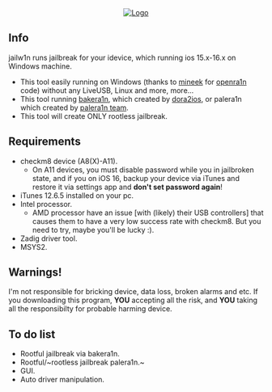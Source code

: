 <center>
  <a href="#"><img src="https://cdn.discordapp.com/attachments/1130526907092439093/1188145112719568976/68747470733a2f2f63646e2e646973636f72646170702e636f6d2f6174746163686d656e74732f313130333438353236313139363833323737392f313132363435303735383532333537323238352f7078642e706e67.png?ex=6599755d&is=6587005d&hm=53aff75b499c8d3d21fcf6e10bfac957e18c8258a1016f33ef3cbbece5c62004&" alt="Logo"></a>
</center>

## Info
jailw1n runs jailbreak for your idevice, which running ios 15.x-16.x on Windows machine.

- This tool easily running on Windows (thanks to [mineek](github.com/mineek) for [openra1n](github.com/mineek/openra1n) code) without any LiveUSB, Linux and more, more...
- This tool running [bakera1n](github.com/dora2-iOS/bakera1n), which created by [dora2ios](github.com/dora2-iOS), or palera1n which created by [palera1n team](https://github.com/palera1n/palera1n).
- This tool will create ONLY rootless jailbreak.

## Requirements

- checkm8 device (A8(X)-A11).
  - On A11 devices, you must disable password while you in jailbroken state, and if you on iOS 16, backup your device via iTunes and restore it via settings app and **don't set password again**!
- iTunes 12.6.5 installed on your pc.
- Intel processor.
  - AMD processor have an issue [with (likely) their USB controllers] that causes them to have a very low success rate with checkm8. But you need to try, maybe you'll be lucky :).
- Zadig driver tool.
- MSYS2.

## Warnings!

I'm not responsible for bricking device, data loss, broken alarms and etc. If you downloading this program, **YOU** accepting all the risk, and **YOU** taking all the responsibilty for probable harming device.

## To do list

- Rootful jailbreak via bakera1n.
- Rootful/~rootless jailbreak palera1n.~
- GUI.
- Auto driver manipulation.
